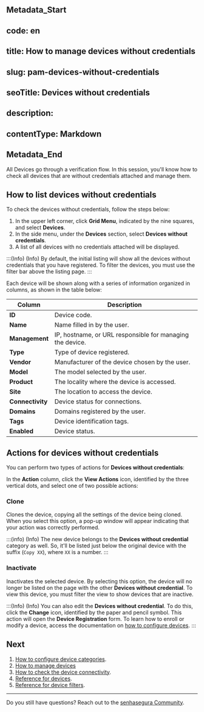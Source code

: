 ## Metadata_Start 
## code: en
## title: How to manage devices without credentials 
## slug: pam-devices-without-credentials 
## seoTitle: Devices without credentials 
## description:  
## contentType: Markdown 
## Metadata_End
All Devices go through a verification flow. In this session, you'll know how to check all devices that are without credentials attached and manage them.

## How to list devices without credentials

To check the devices without credentials, follow the steps below:

1. In the upper left corner, click **Grid Menu**, indicated by the nine squares, and select **Devices**.
2. In the side menu, under the **Devices** section, select **Devices without credentials**.
3. A list of all devices with no credentials attached will be displayed.

:::(Info) (Info)
By default, the initial listing will show all the devices without credentials that you have registered. To filter the devices, you must use the filter bar above the listing page.
:::

Each device will be shown along with a series of information organized in columns, as shown in the table below:

| **Column** | **Description** |
| --- | --- |
| **ID** | Device code. |
| **Name** | Name filled in by the user. |
| **Management** | IP, hostname, or URL responsible for managing the device. |
| **Type** | Type of device registered. |
| **Vendor** | Manufacturer of the device chosen by the user. |
| **Model** | The model selected by the user. |
| **Product** | The locality where the device is accessed. |
| **Site** | The location to access the device. |
| **Connectivity** | Device status for connections. |
| **Domains** | Domains registered by the user. |
| **Tags** | Device identification tags. |
| **Enabled** | Device status. |

## Actions for devices without credentials

You can perform two types of actions for **Devices without credentials**:

In the **Action** column, click the **View Actions** icon, identified by the three vertical dots, and select one of two possible actions:

### Clone
Clones the device, copying all the settings of the device being cloned. When you select this option, a pop-up window will appear indicating that your action was correctly performed.

:::(info) (Info)
The new device belongs to the **Devices without credential** category as well. So, it'll be listed just below the original device with the suffix (`Copy XX`), where `XX` is a number.
:::

### Inactivate
Inactivates the selected device. By selecting this option, the device will no longer be listed on the page with the other **Devices without credential**. To view this device, you must filter the view to show devices that are inactive.

:::(Info) (Info)
You can also edit the **Devices without credential**. To do this, click the **Change** icon, identified by the paper and pencil symbol. This action will open the **Device Registration** form. To learn how to enroll or modify a device, access the documentation on [how to configure devices](/v3-32/docs/pam-devices-management).
:::

## Next

1. [How to configure device categories](/v3-32/docs/pam-how-to-configure-devices).
2. [How to manage devices](/v3-32/docs/pam-how-to-edit-clone-disable-or-reactivate-a-device)
3. [How to check the device connectivity](/v3-32/docs/pam-devices-connectivity-test).
4. [Reference for devices](/v3-32/docs/pam-reference-for-devices).
5. [Reference for device filters](/v3-32/docs/pam-reference-for-device-filters).

***

Do you still have questions? Reach out to the [senhasegura Community](https://community.senhasegura.io/).